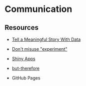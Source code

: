 
# Communication

## Resources

* [Tell a Meaningful Story With Data](https://www.thinkwithgoogle.com/marketing-strategies/data-and-measurement/tell-meaningful-stories-with-data/)
* [Don't misuse "experiment"](https://towardsdatascience.com/are-you-guilty-of-using-the-word-experiment-incorrectly-9068baeab7a4)
* [Shiny Apps](https://mastering-shiny.org/basic-app.html)
* [but-therefore](https://www.youtube.com/watch?v=vGUNqq3jVLg)

* GitHub Pages

